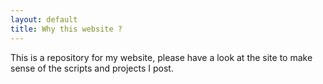 ```yaml
---
layout: default
title: Why this website ?
---
```


This is a repository for my website, please have a look at the site to make sense of the scripts and projects I post.
